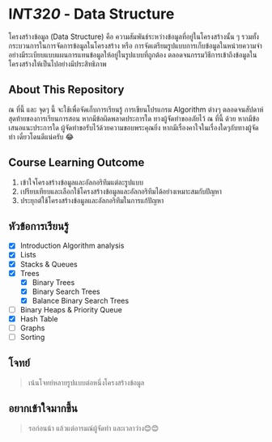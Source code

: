 # **I**_N_**T**_3_**2**_0_ - Data Structure
โครงสร้างข้อมูล (Data Structure) คือ ความสัมพันธ์ระหว่างข้อมูลที่อยู่ในโครงสร้างนั้น ๆ รวมทั้งกระบวนการในการจัดการข้อมูลในโครงสร้าง หรือ การจัดเตรียมรูปแบบการเก็บข้อมูลในหน่วยความจำอย่างมีระเบียบแบบแผนการแทนข้อมูลให้อยู่ในรูปแบบที่ถูกต้อง ตลอดจนกรรมวิธีการเข้าถึงข้อมูลในโครงสร้างให้เป็นไปอย่างมีประสิทธิภาพ

## About This Repository
ณ ที่นี้ และ จุดๆ นี้ จะใช้เพื่อจัดเก็บการเรียนรู้ การเขียนโปรแกรม Algorithm ต่างๆ ตลอดจนสัปดาห์สุดท้ายของการเรียนการสอน หากมีข้อผิดพลาดประการใด ทางผู้จัดทำขออภัยไว้ ณ ที่นี้ ด้วย หากมีข้อเสนอแนะประการใด ผู้จัดทำขอรับไว้ด้วยความขอบพระคุณยิ่ง หากมีเรื่องคาใจในเรื่องใดๆกับทางผู้จัดทำ เดี๋ยวโดนดีแน่ครับ 😂

## Course Learning Outcome
1. เข้าใจโครงสร้างข้อมูลและอัลกอริทึมแต่ละรูปแบบ
2. เปรียบเทียบและเลือกใช้โครงสร้างข้อมูลและอัลกอริทึมได้อย่างเหมาะสมกับปัญหา
3. ประยุกต์ใช้โครงสร้างข้อมูลและอัลกอริทึมในการแก้ปัญหา

## หัวข้อการเรียนรู้
- [x] Introduction Algorithm analysis
- [x] Lists
- [x] Stacks & Queues 
- [x] Trees 
  - [x] Binary Trees 
  - [x] Binary Search Trees 
  - [x] Balance Binary Search Trees 
- [ ] Binary Heaps & Priority Queue 
- [x] Hash Table 
- [ ] Graphs 
- [ ] Sorting 

## โจทย์
> เน้นโจทย์หลายรูปแบบต่อหนึ่งโครงสร้างข้อมูล 

## อยากเข้าใจมากขึ้น
> รอก่อนน้า แล้วแต่อารมณ์ผู้จัดทำ และเวลาว่าง😊😊
